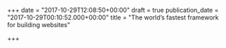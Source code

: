 +++
date = "2017-10-29T12:08:50+00:00"
draft = true
publication_date = "2017-10-29T00:10:52.000+00:00"
title = "The world’s fastest framework for building websites"

+++
